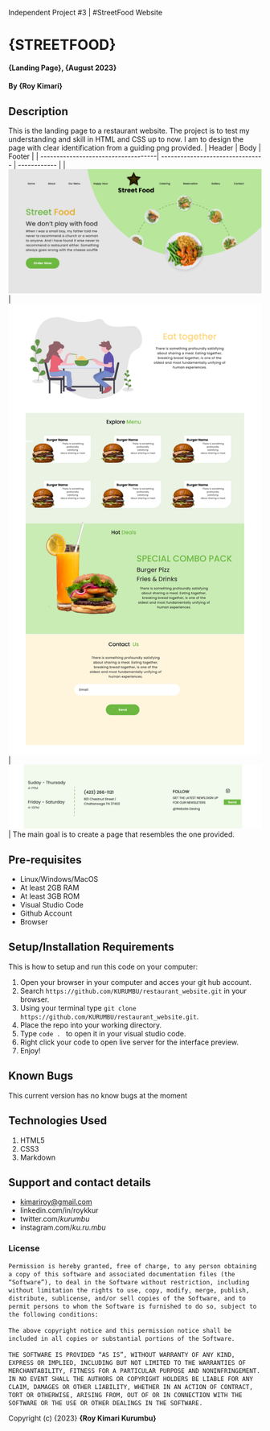 Independent Project #3 |
 #StreetFood Website


# {STREETFOOD}
#### {Landing Page}, {August 2023}
#### By **{Roy Kimari}**
## Description
This is the landing page to a restaurant website. The project is to test my understanding and skill in HTML and CSS up to now. I am to design the page with clear identification from a guiding png provided. 
| Header | Body | Footer |
| ------------------------------------| -------------------------------- | ------------ |
|![Header](src/Screenshots/header.png)|![Body](src/Screenshots/body.png) |![Footer](src/Screenshots/footer.png)|
The main goal is to create a page that resembles the one provided.

## Pre-requisites
- Linux/Windows/MacOS
- At least 2GB RAM
- At least 3GB ROM
- Visual Studio Code
- Github Account
- Browser
## Setup/Installation Requirements
This is how to setup and run this code on your computer:

1. Open your browser in your computer and acces your git hub account.
2. Search ```https://github.com/KURUMBU/restaurant_website.git``` in your browser.
3. Using your terminal type ```git clone https://github.com/KURUMBU/restaurant_website.git```.
4. Place the repo into your working directory.
5. Type ```code . ``` to open it in your visual studio code.
6. Right click your code to open live server for the interface preview.
7. Enjoy!
## Known Bugs
This current version has no know bugs at the moment
## Technologies Used
<ol>
<li>HTML5</li>
<li>CSS3</li>
<li>Markdown</li>
</ol>

## Support and contact details

- kimariroy@gmail.com
- linkedin.com/in/roykkur
- twitter.com/_kurumbu_
- instagram.com/_ku.ru.mbu_

### License
```
Permission is hereby granted, free of charge, to any person obtaining a copy of this software and associated documentation files (the “Software”), to deal in the Software without restriction, including without limitation the rights to use, copy, modify, merge, publish, distribute, sublicense, and/or sell copies of the Software, and to permit persons to whom the Software is furnished to do so, subject to the following conditions:

The above copyright notice and this permission notice shall be included in all copies or substantial portions of the Software.

THE SOFTWARE IS PROVIDED “AS IS”, WITHOUT WARRANTY OF ANY KIND, EXPRESS OR IMPLIED, INCLUDING BUT NOT LIMITED TO THE WARRANTIES OF MERCHANTABILITY, FITNESS FOR A PARTICULAR PURPOSE AND NONINFRINGEMENT. IN NO EVENT SHALL THE AUTHORS OR COPYRIGHT HOLDERS BE LIABLE FOR ANY CLAIM, DAMAGES OR OTHER LIABILITY, WHETHER IN AN ACTION OF CONTRACT, TORT OR OTHERWISE, ARISING FROM, OUT OF OR IN CONNECTION WITH THE SOFTWARE OR THE USE OR OTHER DEALINGS IN THE SOFTWARE.
```


Copyright (c) {2023} **{Roy Kimari Kurumbu}**
